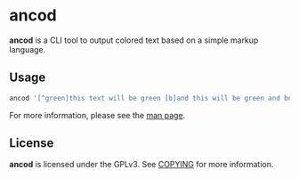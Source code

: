 # ancod

**ancod** is a CLI tool to output colored text based on a simple markup
language.

## Usage

```sh
ancod '[^green]this text will be green [b]and this will be green and bold'
```

For more information, please see the [man page](./ancod.1).

## License

**ancod** is licensed under the GPLv3. See [COPYING](./COPYING) for more
information.
